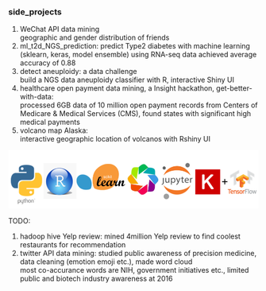### side_projects
1. WeChat API data mining  
geographic and gender distribution of friends  
2. ml_t2d_NGS_prediction: 
predict Type2 diabetes with machine learning (sklearn, keras, model ensemble) using RNA-seq data
achieved average accuracy of 0.88
2. detect aneuploidy: a data challenge  
build a NGS data aneuploidy classifier with R, interactive Shiny UI  
3. healthcare open payment data mining, a Insight hackathon, get-better-with-data:  
processed 6GB data of 10 million open payment records from Centers of Medicare & Medical Services (CMS), found states with significant high medical payments  
4. volcano map Alaska:  
interactive geographic location of volcanos with Rshiny UI  

![img](img/tech_stack.png)

TODO:  
1. hadoop hive Yelp review: 
mined 4million Yelp review to find coolest restaurants for recommendation  
2. twitter API data mining: 
studied public awareness of precision medicine, data cleaning (emotion emoji etc.), made word cloud  
most co-accurance words are NIH, government initiatives etc., limited public and biotech industry awareness at 2016  

 
